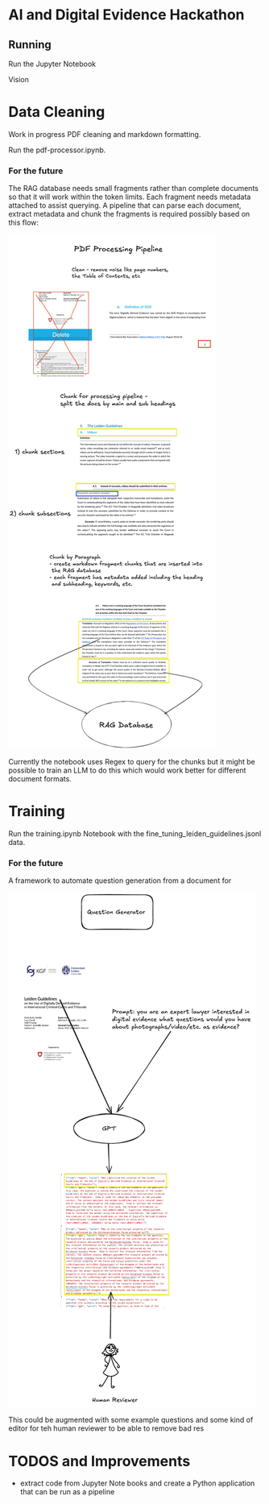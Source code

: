 # AI and Digital Evidence Hackathon

## Running

Run the Jupyter Notebook 


Vision


# Data Cleaning

Work in progress PDF cleaning and markdown formatting.

Run the pdf-processor.ipynb.

### For the future

The RAG database needs small fragments rather than complete documents so that it will work within the token limits. Each fragment needs metadata attached to assist querying. A pipeline that can parse each document, extract metadata and chunk the fragments is required possibly based on this flow:       

![](./images/Drawing%202025-01-17%2008.58.08.excalidraw.png)

Currently the notebook uses Regex to query for the chunks but it might be possible to train an LLM to do this which would work better for different document formats.   


# Training

Run the training.ipynb Notebook with the fine_tuning_leiden_guidelines.jsonl data.

### For the future

A framework to automate question generation from a document for   

![](./images/Drawing%202025-01-17%2010.03.27.excalidraw.png)


This could be augmented with some example questions and some kind of editor for teh human reviewer to be able to remove bad res


# TODOS and Improvements

- extract code from Jupyter Note books and create a Python application that can be run as a pipeline 
